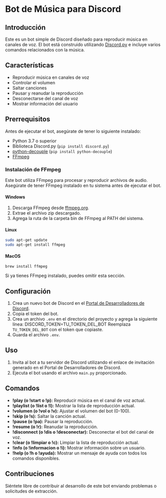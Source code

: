 # Bot de Música para Discord

## Introducción
Este es un bot simple de Discord diseñado para reproducir música en canales de voz. El bot está construido utilizando [Discord.py](https://discordpy.readthedocs.io/) e incluye varios comandos relacionados con la música.

## Características
- Reproducir música en canales de voz
- Controlar el volumen
- Saltar canciones
- Pausar y reanudar la reproducción
- Desconectarse del canal de voz
- Mostrar información del usuario

## Prerrequisitos
Antes de ejecutar el bot, asegúrate de tener lo siguiente instalado:
- Python 3.7 o superior
- Biblioteca Discord.py (`pip install discord.py`)
- [python-decouple](https://pypi.org/project/python-decouple/) (`pip install python-decouple`)
- [FFmpeg](https://ffmpeg.org/download.html)

### Instalación de FFmpeg
Este bot utiliza FFmpeg para procesar y reproducir archivos de audio. Asegúrate de tener FFmpeg instalado en tu sistema antes de ejecutar el bot.

#### Windows
1. Descarga FFmpeg desde [ffmpeg.org](https://ffmpeg.org/download.html).
2. Extrae el archivo zip descargado.
3. Agrega la ruta de la carpeta bin de FFmpeg al PATH del sistema.

#### Linux
```bash
sudo apt-get update
sudo apt-get install ffmpeg
```
#### MacOS
```brew install ffmpeg```

Si ya tienes FFmpeg instalado, puedes omitir esta sección.

## Configuración
1. Crea un nuevo bot de Discord en el [Portal de Desarrolladores de Discord](https://discord.com/developers/applications).
2. Copia el token del bot.
3. Crea un archivo `.env` en el directorio del proyecto y agrega la siguiente línea:
DISCORD_TOKEN=TU_TOKEN_DEL_BOT
Reemplaza `TU_TOKEN_DEL_BOT` con el token que copiaste.
4. Guarda el archivo `.env`.

## Uso
1. Invita al bot a tu servidor de Discord utilizando el enlace de invitación generado en el Portal de Desarrolladores de Discord.
2. Ejecuta el bot usando el archivo `main.py` proporcionado.

## Comandos
- **!play (o !start o !p):** Reproducir música en el canal de voz actual.
- **!playlist (o !list o !l):** Mostrar la lista de reproducción actual.
- **!volumen (o !vol o !v):** Ajustar el volumen del bot (0-100).
- **!skip (o !s):** Saltar la canción actual.
- **!pause (o !pa):** Pausar la reproducción.
- **!resume (o !r):** Reanudar la reproducción.
- **!disconnect (o !dis o !desconectar):** Desconectar el bot del canal de voz.
- **!clear (o !limpiar o !c):** Limpiar la lista de reproducción actual.
- **!info (o !informacion o !i):** Mostrar información sobre un usuario.
- **!help (o !h o !ayuda):** Mostrar un mensaje de ayuda con todos los comandos disponibles.

## Contribuciones
Siéntete libre de contribuir al desarrollo de este bot enviando problemas o solicitudes de extracción.

 
